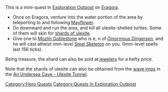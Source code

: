 This is a mini-quest in [Exploration
Outpost](:Category:Exploration_Outpost.md "wikilink") on
[Eragora](:Category:Eragora.md "wikilink").

-   Once on Eragora, venture into the water portion of the area by
    teleporting to and following [Mayflower](Mayflower "wikilink").
-   Do downward and run the area, and kill all ulexite-shelled turtles.
    Some of them will skin for [shards of
    ulexite](Shard_Of_Ulexite.md "wikilink").
-   Give one to [Mozlin Goblestone](Mozlin_Goblestone "wikilink") who is
    e, n of [Ginormous Dingersen](Ginormous_Dingersen "wikilink"), and
    he will cast atheist imm-level [Steel
    Skeleton](Steel_Skeleton "wikilink") on you. (Imm-level spells last
    156 ticks).

Being treasure, the shard can also be sold at
[jewelers](:Category:Shopkeepers.md "wikilink") for a hefty price.

Note that the shards of ulexite can also be obtained from the [wave
imps](wave_imp.md "wikilink") in the [An Undersea Cave - Ulexite
Tunnel](An_Undersea_Cave_-_Ulexite_Tunnel.md "wikilink").

[Category:Hero Quests](Category:Hero_Quests "wikilink") [Category:Quests
In Exploration
Outpost](Category:Quests_In_Exploration_Outpost "wikilink")
